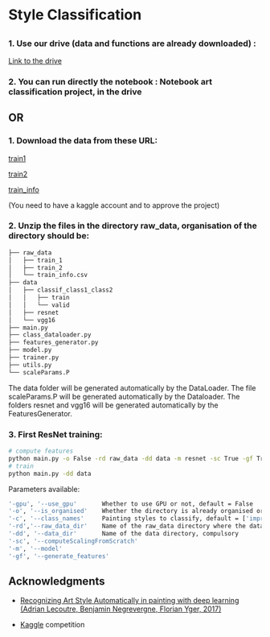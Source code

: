 # Style Classification

## 

### 1. Use our drive (data and functions are already downloaded) : 
[Link to the drive](https://drive.google.com/drive/folders/1TxWlhFs9hKlKEzAbL6Mw6PHLIWjCF7-w?usp=sharing)

### 2. You can run directly the notebook : Notebook art classification project, in the drive 

## OR 

### 1. Download the data from these URL:
[train1](https://www.kaggle.com/c/painter-by-numbers/download/train_1.zip)

[train2](https://www.kaggle.com/c/painter-by-numbers/download/train_2.zip)

[train_info](https://www.kaggle.com/c/painter-by-numbers/data/train_info.csv)

(You need to have a kaggle account and to approve the project)

### 2. Unzip the files in the directory raw_data, organisation of the directory should be:

```bash
├── raw_data
│   ├── train_1
│   ├── train_2
│   └── train_info.csv
├── data
│   ├── classif_class1_class2
│   │   ├── train
│   │   └── valid
│   ├── resnet
│   └── vgg16
├── main.py
├── class_dataloader.py
├── features_generator.py
├── model.py
├── trainer.py
├── utils.py
└── scaleParams.P
```
 The data folder will be generated automatically by the DataLoader.
 The file scaleParams.P will be generated automatically by the Dataloader.
 The folders resnet and vgg16 will be generated automatically by the FeaturesGenerator.

### 3. First ResNet training:
```bash
# compute features
python main.py -o False -rd raw_data -dd data -m resnet -sc True -gf True 
# train
python main.py -dd data
```
Parameters available:
```bash
'-gpu', '--use_gpu'       Whether to use GPU or not, default = False
'-o', '--is_organised'    Whether the directory is already organised or not, default = True
'-c', '--class_names'     Painting styles to classify, default = ['impressionism', 'realism']
'-rd','--raw_data_dir'    Name of the raw_data directory where the dataset has been unziped, default = 'None'
'-dd', '--data_dir'       Name of the data directory, compulsory
'-sc', '--computeScalingFromScratch'
'-m', '--model'
'-gf', '--generate_features'
```
## Acknowledgments

- [Recognizing Art Style Automatically in painting with deep learning (Adrian Lecoutre, Benjamin Negrevergne, Florian Yger, 2017)](http://www.lamsade.dauphine.fr/~bnegrevergne/webpage/documents/2017_rasta.pdf)

- [Kaggle](www.kaggle.com) competition






